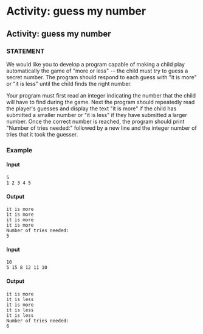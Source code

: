 # Activity: guess my number

## Activity: guess my number
### STATEMENT
We would like you to develop a program capable of making a child play automatically the game of "more or less" -- the child must try to guess a secret number. The program should respond to each guess with "it is more" or "it is less" until the child finds the right number.

Your program must first read an integer indicating the number that the child will have to find during the game. Next the program should repeatedly read the player's guesses and display the text "it is more" if the child has submitted a smaller number or "it is less" if they have submitted a larger number. Once the correct number is reached, the program should print "Number of tries needed:" followed by a new line and the integer number of tries that it took the guesser.
### Example
#### Input
    5
    1 2 3 4 5
#### Output
    it is more
    it is more
    it is more
    it is more
    Number of tries needed:
    5
 
#### Input
    10
    5 15 8 12 11 10
#### Output
    it is more
    it is less
    it is more
    it is less
    it is less
    Number of tries needed:
    6
